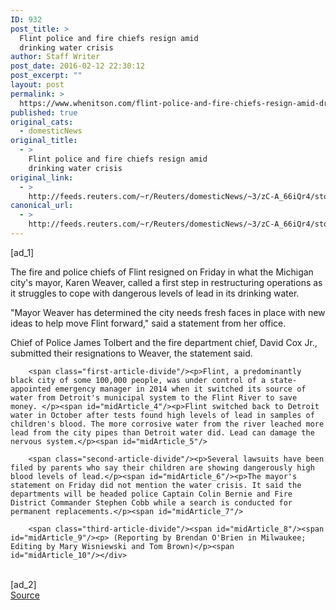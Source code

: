 ```yaml
---
ID: 932
post_title: >
  Flint police and fire chiefs resign amid
  drinking water crisis
author: Staff Writer
post_date: 2016-02-12 22:30:12
post_excerpt: ""
layout: post
permalink: >
  https://www.whenitson.com/flint-police-and-fire-chiefs-resign-amid-drinking-water-crisis/
published: true
original_cats:
  - domesticNews
original_title:
  - >
    Flint police and fire chiefs resign amid
    drinking water crisis
original_link:
  - >
    http://feeds.reuters.com/~r/Reuters/domesticNews/~3/zC-A_66iQr4/story01.htm
canonical_url:
  - >
    http://feeds.reuters.com/~r/Reuters/domesticNews/~3/zC-A_66iQr4/story01.htm
---
```

 [ad_1]
<br><div id="articleText">
<span id="midArticle_start"/>

<span id="midArticle_0"/><span class="focusParagraph" readability="6"><p><span class="articleLocatio&lt;/span&gt;n">The fire and police chiefs of Flint resigned on Friday in what the Michigan city's mayor, Karen Weaver, called a first step in restructuring operations as it struggles to cope with dangerous levels of lead in its drinking water.</span></p></span><span id="midArticle_1"/><p>"Mayor Weaver has determined the city needs fresh faces in place with new ideas to help move Flint forward," said a statement from her office.</p><span id="midArticle_2"/><p>Chief of Police James Tolbert and the fire department chief, David Cox Jr., submitted their resignations to Weaver, the statement said. </p><span id="midArticle_3"/>
        
        <span class="first-article-divide"/><p>Flint, a predominantly black city of some 100,000 people, was under control of a state-appointed emergency manager in 2014 when it switched its source of water from Detroit's municipal system to the Flint River to save money. </p><span id="midArticle_4"/><p>Flint switched back to Detroit water in October after tests found high levels of lead in samples of children's blood. The more corrosive water from the river leached more lead from the city pipes than Detroit water did. Lead can damage the nervous system.</p><span id="midArticle_5"/>
        
        <span class="second-article-divide"/><p>Several lawsuits have been filed by parents who say their children are showing dangerously high blood levels of lead.</p><span id="midArticle_6"/><p>The mayor's statement on Friday did not mention the water crisis. It said the departments will be headed police Captain Colin Bernie and Fire District Commander Stephen Cobb while a search is conducted for permanent replacements.</p><span id="midArticle_7"/>
        
        <span class="third-article-divide"/><span id="midArticle_8"/><span id="midArticle_9"/><p> (Reporting by Brendan O'Brien in Milwaukee; Editing by Mary Wisniewski and Tom Brown)</p><span id="midArticle_10"/></div>
<br>[ad_2]
<br><a href="http://feeds.reuters.com/~r/Reuters/domesticNews/~3/zC-A_66iQr4/story01.htm">Source </a>